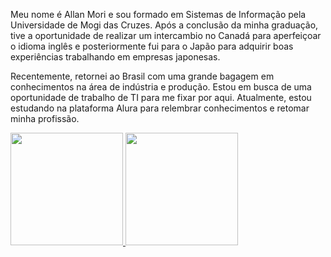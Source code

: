 Meu nome é Allan Mori e sou formado em Sistemas de Informação pela Universidade de Mogi das Cruzes. Após a conclusão da minha graduação, tive a oportunidade de realizar um intercambio no Canadá para aperfeiçoar o idioma inglês e posteriormente fui para o Japão para adquirir boas experiências trabalhando em empresas japonesas.

Recentemente, retornei ao Brasil com uma grande bagagem em conhecimentos na área de indústria e produção. Estou em busca de uma oportunidade de trabalho de TI para me fixar por aqui. Atualmente, estou estudando na plataforma Alura para relembrar conhecimentos e retomar minha profissão.

<div>
<a href="https://github.com/allanmori21">
<img height="180em" src="https://github-readme-stats.vercel.app/api/top-langs/?username=seu-usuário-aqui&layout=compact&langs_count=7&theme=dracula"/>
<img height="180em" src="https://github-readme-stats.vercel.app/api?username=seu-usuário-aqui&show_icons=true&theme=dracula&include_all_commits=true&count_private=true"/>
</div>
